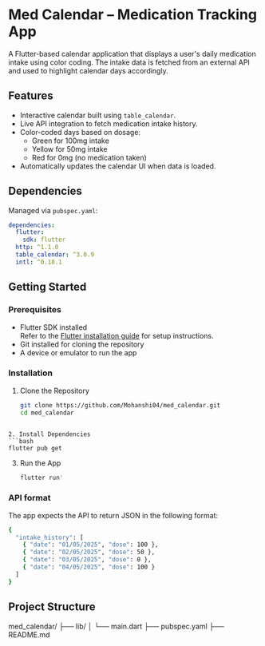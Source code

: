 # Med Calendar – Medication Tracking App

A Flutter-based calendar application that displays a user's daily medication intake using color coding. The intake data is fetched from an external API and used to highlight calendar days accordingly.

## Features

- Interactive calendar built using `table_calendar`.
- Live API integration to fetch medication intake history.
- Color-coded days based on dosage:
  - Green for 100mg intake
  - Yellow for 50mg intake
  - Red for 0mg (no medication taken)
- Automatically updates the calendar UI when data is loaded.

## Dependencies

Managed via `pubspec.yaml`:

```yaml
dependencies:
  flutter:
    sdk: flutter
  http: ^1.1.0
  table_calendar: ^3.0.9
  intl: ^0.18.1
```

## Getting Started

### Prerequisites

- Flutter SDK installed  
  Refer to the [Flutter installation guide](https://flutter.dev/docs/get-started/install) for setup instructions.
- Git installed for cloning the repository
- A device or emulator to run the app

### Installation

1. Clone the Repository

   ```bash
   git clone https://github.com/Mohanshi04/med_calendar.git
   cd med_calendar
  ```

2. Install Dependencies
  ```bash
  flutter pub get
  ```

3. Run the App
   ```bash
   flutter run'
   ```

### API format
The app expects the API to return JSON in the following format:
```bash
{
  "intake_history": [
    { "date": "01/05/2025", "dose": 100 },
    { "date": "02/05/2025", "dose": 50 },
    { "date": "03/05/2025", "dose": 0 },
    { "date": "04/05/2025", "dose": 100 }
  ]
}
```

## Project Structure
med_calendar/
├── lib/
│   └── main.dart
├── pubspec.yaml
├── README.md
